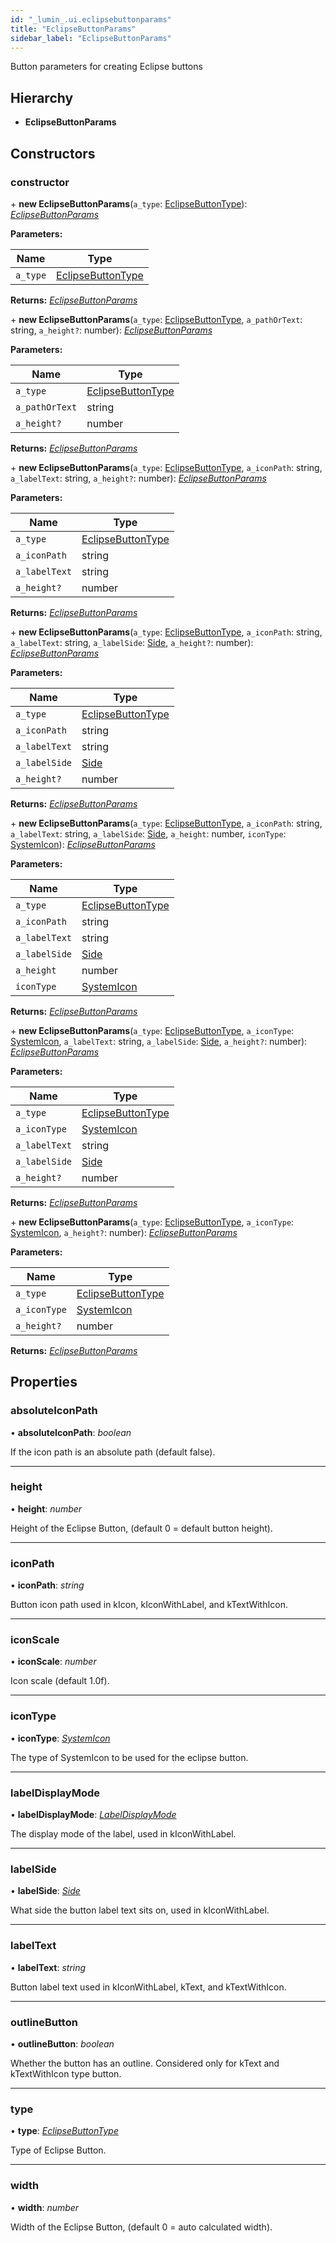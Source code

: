 ```yaml
---
id: "_lumin_.ui.eclipsebuttonparams"
title: "EclipseButtonParams"
sidebar_label: "EclipseButtonParams"
---
```


Button parameters for creating Eclipse buttons

## Hierarchy

* **EclipseButtonParams**

## Constructors

###  constructor

\+ **new EclipseButtonParams**(`a_type`: [EclipseButtonType](../enums/_lumin_.ui.eclipsebuttontype.md)): *[EclipseButtonParams](_lumin_.ui.eclipsebuttonparams.md)*

**Parameters:**

Name | Type |
------ | ------ |
`a_type` | [EclipseButtonType](../enums/_lumin_.ui.eclipsebuttontype.md) |

**Returns:** *[EclipseButtonParams](_lumin_.ui.eclipsebuttonparams.md)*

\+ **new EclipseButtonParams**(`a_type`: [EclipseButtonType](../enums/_lumin_.ui.eclipsebuttontype.md), `a_pathOrText`: string, `a_height?`: number): *[EclipseButtonParams](_lumin_.ui.eclipsebuttonparams.md)*

**Parameters:**

Name | Type |
------ | ------ |
`a_type` | [EclipseButtonType](../enums/_lumin_.ui.eclipsebuttontype.md) |
`a_pathOrText` | string |
`a_height?` | number |

**Returns:** *[EclipseButtonParams](_lumin_.ui.eclipsebuttonparams.md)*

\+ **new EclipseButtonParams**(`a_type`: [EclipseButtonType](../enums/_lumin_.ui.eclipsebuttontype.md), `a_iconPath`: string, `a_labelText`: string, `a_height?`: number): *[EclipseButtonParams](_lumin_.ui.eclipsebuttonparams.md)*

**Parameters:**

Name | Type |
------ | ------ |
`a_type` | [EclipseButtonType](../enums/_lumin_.ui.eclipsebuttontype.md) |
`a_iconPath` | string |
`a_labelText` | string |
`a_height?` | number |

**Returns:** *[EclipseButtonParams](_lumin_.ui.eclipsebuttonparams.md)*

\+ **new EclipseButtonParams**(`a_type`: [EclipseButtonType](../enums/_lumin_.ui.eclipsebuttontype.md), `a_iconPath`: string, `a_labelText`: string, `a_labelSide`: [Side](../enums/_lumin_.ui.side.md), `a_height?`: number): *[EclipseButtonParams](_lumin_.ui.eclipsebuttonparams.md)*

**Parameters:**

Name | Type |
------ | ------ |
`a_type` | [EclipseButtonType](../enums/_lumin_.ui.eclipsebuttontype.md) |
`a_iconPath` | string |
`a_labelText` | string |
`a_labelSide` | [Side](../enums/_lumin_.ui.side.md) |
`a_height?` | number |

**Returns:** *[EclipseButtonParams](_lumin_.ui.eclipsebuttonparams.md)*

\+ **new EclipseButtonParams**(`a_type`: [EclipseButtonType](../enums/_lumin_.ui.eclipsebuttontype.md), `a_iconPath`: string, `a_labelText`: string, `a_labelSide`: [Side](../enums/_lumin_.ui.side.md), `a_height`: number, `iconType`: [SystemIcon](../enums/_lumin_.ui.systemicon.md)): *[EclipseButtonParams](_lumin_.ui.eclipsebuttonparams.md)*

**Parameters:**

Name | Type |
------ | ------ |
`a_type` | [EclipseButtonType](../enums/_lumin_.ui.eclipsebuttontype.md) |
`a_iconPath` | string |
`a_labelText` | string |
`a_labelSide` | [Side](../enums/_lumin_.ui.side.md) |
`a_height` | number |
`iconType` | [SystemIcon](../enums/_lumin_.ui.systemicon.md) |

**Returns:** *[EclipseButtonParams](_lumin_.ui.eclipsebuttonparams.md)*

\+ **new EclipseButtonParams**(`a_type`: [EclipseButtonType](../enums/_lumin_.ui.eclipsebuttontype.md), `a_iconType`: [SystemIcon](../enums/_lumin_.ui.systemicon.md), `a_labelText`: string, `a_labelSide`: [Side](../enums/_lumin_.ui.side.md), `a_height?`: number): *[EclipseButtonParams](_lumin_.ui.eclipsebuttonparams.md)*

**Parameters:**

Name | Type |
------ | ------ |
`a_type` | [EclipseButtonType](../enums/_lumin_.ui.eclipsebuttontype.md) |
`a_iconType` | [SystemIcon](../enums/_lumin_.ui.systemicon.md) |
`a_labelText` | string |
`a_labelSide` | [Side](../enums/_lumin_.ui.side.md) |
`a_height?` | number |

**Returns:** *[EclipseButtonParams](_lumin_.ui.eclipsebuttonparams.md)*

\+ **new EclipseButtonParams**(`a_type`: [EclipseButtonType](../enums/_lumin_.ui.eclipsebuttontype.md), `a_iconType`: [SystemIcon](../enums/_lumin_.ui.systemicon.md), `a_height?`: number): *[EclipseButtonParams](_lumin_.ui.eclipsebuttonparams.md)*

**Parameters:**

Name | Type |
------ | ------ |
`a_type` | [EclipseButtonType](../enums/_lumin_.ui.eclipsebuttontype.md) |
`a_iconType` | [SystemIcon](../enums/_lumin_.ui.systemicon.md) |
`a_height?` | number |

**Returns:** *[EclipseButtonParams](_lumin_.ui.eclipsebuttonparams.md)*

## Properties

###  absoluteIconPath

• **absoluteIconPath**: *boolean*

If the icon path is an absolute path (default false).

___

###  height

• **height**: *number*

Height of the Eclipse Button, (default 0 = default button height).

___

###  iconPath

• **iconPath**: *string*

Button icon path used in kIcon, kIconWithLabel, and kTextWithIcon.

___

###  iconScale

• **iconScale**: *number*

Icon scale (default 1.0f).

___

###  iconType

• **iconType**: *[SystemIcon](../enums/_lumin_.ui.systemicon.md)*

The type of SystemIcon to be used for the eclipse button.

___

###  labelDisplayMode

• **labelDisplayMode**: *[LabelDisplayMode](../enums/_lumin_.ui.labeldisplaymode.md)*

The display mode of the label, used in kIconWithLabel.

___

###  labelSide

• **labelSide**: *[Side](../enums/_lumin_.ui.side.md)*

What side the button label text sits on, used in kIconWithLabel.

___

###  labelText

• **labelText**: *string*

Button label text used in kIconWithLabel, kText, and kTextWithIcon.

___

###  outlineButton

• **outlineButton**: *boolean*

Whether the button has an outline. Considered only for kText and kTextWithIcon type button.

___

###  type

• **type**: *[EclipseButtonType](../enums/_lumin_.ui.eclipsebuttontype.md)*

Type of Eclipse Button.

___

###  width

• **width**: *number*

Width of the Eclipse Button, (default 0 = auto calculated width).
